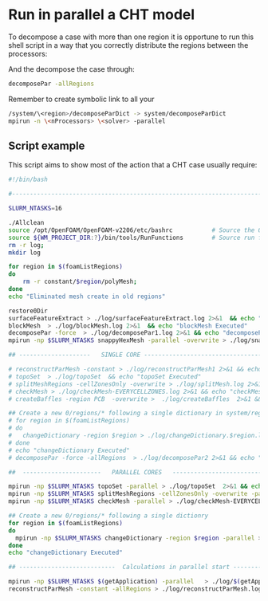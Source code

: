 # Run in parallel a CHT model

To decompose a case with more than one region it is opportune to run
this shell script in a way that you correctly distribute the regions
between the processors:

And the decompose the case through:
```bash
decomposePar -allRegions
```

Remember to create symbolic link to all your
```bash
/system/\<region>/decomposeParDict -> system/decomposeParDict
mpirun -n \<nProcessors> \<solver> -parallel
```

## Script example
This script aims to show most of the action that a CHT case usually require:

```bash
#!/bin/bash

#------------------------------------------------------------------------------

SLURM_NTASKS=16

./Allclean
source /opt/OpenFOAM/OpenFOAM-v2206/etc/bashrc           # Source the Openfoam binaries
source ${WM_PROJECT_DIR:?}/bin/tools/RunFunctions        # Source run functions
rm -r log;
mkdir log

for region in $(foamListRegions)
do
    rm -r constant/$region/polyMesh;
done
echo "Eliminated mesh create in old regions"

restore0Dir
surfaceFeatureExtract > ./log/surfaceFeatureExtract.log 2>&1  && echo "surfaceFeatureExtract Executed/n"
blockMesh  > ./log/blockMesh.log 2>&1  && echo "blockMesh Executed"
decomposePar -force  > ./log/decomposePar1.log 2>&1 && echo "decomposePar1 Executed"
mpirun -np $SLURM_NTASKS snappyHexMesh -parallel -overwrite > ./log/snappyHexMesh.log 2>&1 && echo "snappyHexMesh Executed"

## --------------------   SINGLE CORE -------------------------------------------- #

# reconstructParMesh -constant > ./log/reconstructParMesh1 2>&1 && echo "Reconstruct Case"
# topoSet  > ./log/topoSet  && echo "topoSet Executed"
# splitMeshRegions -cellZonesOnly -overwrite > ./log/splitMesh.log 2>&1 && echo "splitMeshRegions Executed"
# checkMesh > ./log/checkMesh-EVERYCELLZONES.log 2>&1 && echo "checkMesh Executed"
# createBaffles -region PCB  -overwrite >  ./log/createBaffles  2>&1 && echo "createBaffles Executed"

## Create a new 0/regions/* following a single dictionary in system/region/changeDIcitonaryDict
# for region in $(foamListRegions)
# do
#   changeDictionary -region $region > ./log/changeDictionary.$region.log 2>&1
# done
# echo "changeDictionary Executed"
# decomposePar -force -allRegions  > ./log/decomposePar2 2>&1 && echo "decomposePar2 Executed"

##  ----------------------   PARALLEL CORES   -----------------------------------------------

mpirun -np $SLURM_NTASKS topoSet -parallel > ./log/topoSet  2>&1 && echo "topoSet Executed"
mpirun -np $SLURM_NTASKS splitMeshRegions -cellZonesOnly -overwrite -parallel > ./log/splitMesh.log 2>&1 && echo "splitMeshRegions Executed"
mpirun -np $SLURM_NTASKS checkMesh -parallel > ./log/checkMesh-EVERYCELLZONES.log 2>&1 && echo "checkMesh Executed"

## Create a new 0/regions/* following a single dictionry 
for region in $(foamListRegions)
do
  mpirun -np $SLURM_NTASKS changeDictionary -region $region -parallel > ./log/changeDictionary.$region.log 2>&1
done
echo "changeDictionary Executed"

## ---------------------------  Calculations in parallel start -------------------------------------------------------

mpirun -np $SLURM_NTASKS $(getApplication) -parallel   > ./log/$(getApplication).log 2>&1 && echo "$(getApplication) Executed"
reconstructParMesh -constant -allRegions > ./log/reconstructParMesh.log 2>&1
```
<!--  Script to show the footer   -->
<html>
<script
    src="https://code.jquery.com/jquery-3.3.1.js"
    integrity="sha256-2Kok7MbOyxpgUVvAk/HJ2jigOSYS2auK4Pfzbm7uH60="
    crossorigin="anonymous">
</script>
<script>
$(function(){
  $("#footer").load("../footers/footer_first_level_depth.html");
});
</script>
<body>
<div id="footer"></div>
</body>
</html>

